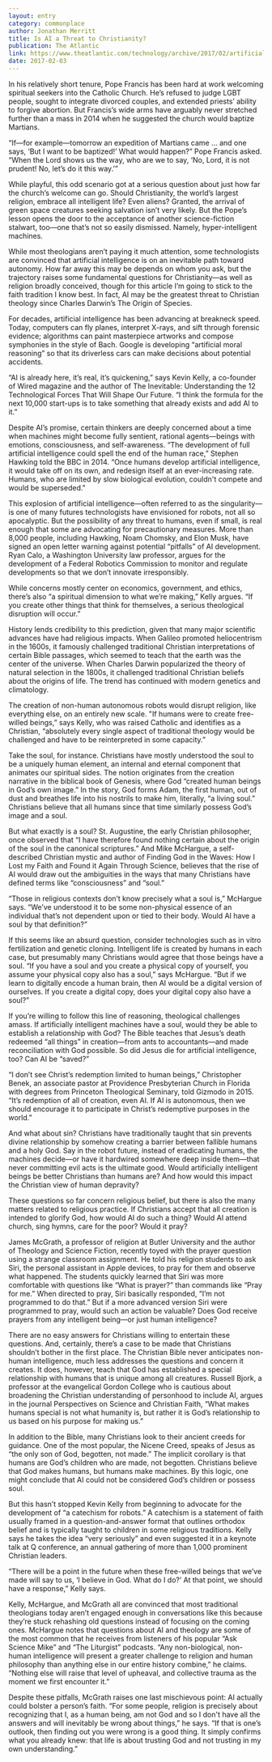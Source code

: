 ```yaml
---
layout: entry
category: commonplace
author: Jonathan Merritt
title: Is AI a Threat to Christianity?
publication: The Atlantic
link: https://www.theatlantic.com/technology/archive/2017/02/artificial-intelligence-christianity/515463/
date: 2017-02-03
---
```


In his relatively short tenure, Pope Francis has been hard at work welcoming spiritual seekers into the Catholic Church. He’s refused to judge LGBT people, sought to integrate divorced couples, and extended priests’ ability to forgive abortion. But Francis’s wide arms have arguably never stretched further than a mass in 2014 when he suggested the church would baptize Martians.

“If—for example—tomorrow an expedition of Martians came … and one says, ‘But I want to be baptized!’ What would happen?” Pope Francis asked. “When the Lord shows us the way, who are we to say, ‘No, Lord, it is not prudent! No, let’s do it this way.’”

While playful, this odd scenario got at a serious question about just how far the church’s welcome can go. Should Christianity, the world’s largest religion, embrace all intelligent life? Even aliens? Granted, the arrival of green space creatures seeking salvation isn’t very likely. But the Pope’s lesson opens the door to the acceptance of another science-fiction stalwart, too—one that’s not so easily dismissed. Namely, hyper-intelligent machines.

While most theologians aren’t paying it much attention, some technologists are convinced that artificial intelligence is on an inevitable path toward autonomy. How far away this may be depends on whom you ask, but the trajectory raises some fundamental questions for Christianity—as well as religion broadly conceived, though for this article I’m going to stick to the faith tradition I know best. In fact, AI may be the greatest threat to Christian theology since Charles Darwin’s The Origin of Species.

For decades, artificial intelligence has been advancing at breakneck speed. Today, computers can fly planes, interpret X-rays, and sift through forensic evidence; algorithms can paint masterpiece artworks and compose symphonies in the style of Bach. Google is developing “artificial moral reasoning” so that its driverless cars can make decisions about potential accidents.

“AI is already here, it’s real, it’s quickening,” says Kevin Kelly, a co-founder of Wired magazine and the author of The Inevitable: Understanding the 12 Technological Forces That Will Shape Our Future. “I think the formula for the next 10,000 start-ups is to take something that already exists and add AI to it.”

Despite AI’s promise, certain thinkers are deeply concerned about a time when machines might become fully sentient, rational agents—beings with emotions, consciousness, and self-awareness. “The development of full artificial intelligence could spell the end of the human race,” Stephen Hawking told the BBC in 2014. “Once humans develop artificial intelligence, it would take off on its own, and redesign itself at an ever-increasing rate. Humans, who are limited by slow biological evolution, couldn't compete and would be superseded."

This explosion of artificial intelligence—often referred to as the singularity—is one of many futures technologists have envisioned for robots, not all so apocalyptic. But the possibility of any threat to humans, even if small, is real enough that some are advocating for precautionary measures. More than 8,000 people, including Hawking, Noam Chomsky, and Elon Musk, have signed an open letter warning against potential “pitfalls” of AI development. Ryan Calo, a Washington University law professor, argues for the development of a Federal Robotics Commission to monitor and regulate developments so that we don’t innovate irresponsibly.

While concerns mostly center on economics, government, and ethics, there’s also “a spiritual dimension to what we’re making,” Kelly argues. “If you create other things that think for themselves, a serious theological disruption will occur.”

History lends credibility to this prediction, given that many major scientific advances have had religious impacts. When Galileo promoted heliocentrism in the 1600s, it famously challenged traditional Christian interpretations of certain Bible passages, which seemed to teach that the earth was the center of the universe. When Charles Darwin popularized the theory of natural selection in the 1800s, it challenged traditional Christian beliefs about the origins of life. The trend has continued with modern genetics and climatology.

The creation of non-human autonomous robots would disrupt religion, like everything else, on an entirely new scale. "If humans were to create free-willed beings,” says Kelly, who was raised Catholic and identifies as a Christian, “absolutely every single aspect of traditional theology would be challenged and have to be reinterpreted in some capacity.”

Take the soul, for instance. Christians have mostly understood the soul to be a uniquely human element, an internal and eternal component that animates our spiritual sides. The notion originates from the creation narrative in the biblical book of Genesis, where God “created human beings in God’s own image.” In the story, God forms Adam, the first human, out of dust and breathes life into his nostrils to make him, literally, “a living soul.” Christians believe that all humans since that time similarly possess God’s image and a soul.

But what exactly is a soul? St. Augustine, the early Christian philosopher, once observed that “I have therefore found nothing certain about the origin of the soul in the canonical scriptures.” And Mike McHargue, a self-described Christian mystic and author of Finding God in the Waves: How I Lost my Faith and Found it Again Through Science, believes that the rise of AI would draw out the ambiguities in the ways that many Christians have defined terms like “consciousness” and “soul.”

“Those in religious contexts don’t know precisely what a soul is,” McHargue says. “We’ve understood it to be some non-physical essence of an individual that’s not dependent upon or tied to their body. Would AI have a soul by that definition?”

If this seems like an absurd question, consider technologies such as in vitro fertilization and genetic cloning. Intelligent life is created by humans in each case, but presumably many Christians would agree that those beings have a soul. “If you have a soul and you create a physical copy of yourself, you assume your physical copy also has a soul,” says McHargue. “But if we learn to digitally encode a human brain, then AI would be a digital version of ourselves. If you create a digital copy, does your digital copy also have a soul?”

If you’re willing to follow this line of reasoning, theological challenges amass. If artificially intelligent machines have a soul, would they be able to establish a relationship with God? The Bible teaches that Jesus’s death redeemed “all things” in creation—from ants to accountants—and made reconciliation with God possible. So did Jesus die for artificial intelligence, too? Can AI be “saved?”

“I don’t see Christ’s redemption limited to human beings,” Christopher Benek, an associate pastor at Providence Presbyterian Church in Florida with degrees from Princeton Theological Seminary, told Gizmodo in 2015. “It’s redemption of all of creation, even AI. If AI is autonomous, then we should encourage it to participate in Christ’s redemptive purposes in the world.”

And what about sin? Christians have traditionally taught that sin prevents divine relationship by somehow creating a barrier between fallible humans and a holy God. Say in the robot future, instead of eradicating humans, the machines decide—or have it hardwired somewhere deep inside them—that never committing evil acts is the ultimate good. Would artificially intelligent beings be better Christians than humans are? And how would this impact the Christian view of human depravity?

These questions so far concern religious belief, but there is also the many matters related to religious practice. If Christians accept that all creation is intended to glorify God, how would AI do such a thing? Would AI attend church, sing hymns, care for the poor? Would it pray?

James McGrath, a professor of religion at Butler University and the author of Theology and Science Fiction, recently toyed with the prayer question using a strange classroom assignment. He told his religion students to ask Siri, the personal assistant in Apple devices, to pray for them and observe what happened. The students quickly learned that Siri was more comfortable with questions like “What is prayer?” than commands like “Pray for me.” When directed to pray, Siri basically responded, “I’m not programmed to do that.” But if a more advanced version Siri were programmed to pray, would such an action be valuable? Does God receive prayers from any intelligent being—or just human intelligence?

There are no easy answers for Christians willing to entertain these questions. And, certainly, there’s a case to be made that Christians shouldn’t bother in the first place. The Christian Bible never anticipates non-human intelligence, much less addresses the questions and concern it creates. It does, however, teach that God has established a special relationship with humans that is unique among all creatures. Russell Bjork, a professor at the evangelical Gordon College who is cautious about broadening the Christian understanding of personhood to include AI, argues in the journal Perspectives on Science and Christian Faith, “What makes humans special is not what humanity is, but rather it is God’s relationship to us based on his purpose for making us.”

In addition to the Bible, many Christians look to their ancient creeds for guidance. One of the most popular, the Nicene Creed, speaks of Jesus as “the only son of God, begotten, not made.” The implicit corollary is that humans are God’s children who are made, not begotten. Christians believe that God makes humans, but humans make machines. By this logic, one might conclude that AI could not be considered God’s children or possess soul.

But this hasn’t stopped Kevin Kelly from beginning to advocate for the development of “a catechism for robots.” A catechism is a statement of faith usually framed in a question-and-answer format that outlines orthodox belief and is typically taught to children in some religious traditions. Kelly says he takes the idea “very seriously” and even suggested it in a keynote talk at Q conference, an annual gathering of more than 1,000 prominent Christian leaders.

“There will be a point in the future when these free-willed beings that we’ve made will say to us, ‘I believe in God. What do I do?’ At that point, we should have a response,” Kelly says.

Kelly, McHargue, and McGrath all are convinced that most traditional theologians today aren’t engaged enough in conversations like this because they’re stuck rehashing old questions instead of focusing on the coming ones. McHargue notes that questions about AI and theology are some of the most common that he receives from listeners of his popular “Ask Science Mike” and “The Liturgist” podcasts. “Any non-biological, non-human intelligence will present a greater challenge to religion and human philosophy than anything else in our entire history combine,” he claims. “Nothing else will raise that level of upheaval, and collective trauma as the moment we first encounter it.”

Despite these pitfalls, McGrath raises one last mischievous point: AI actually could bolster a person’s faith. “For some people, religion is precisely about recognizing that I, as a human being, am not God and so I don't have all the answers and will inevitably be wrong about things,” he says. “If that is one’s outlook, then finding out you were wrong is a good thing. It simply confirms what you already knew: that life is about trusting God and not trusting in my own understanding.”

